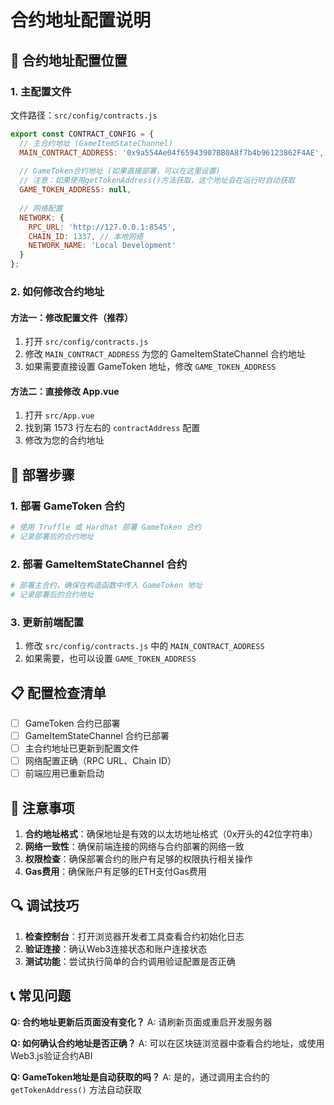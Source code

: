 # 合约地址配置说明

## 📍 合约地址配置位置

### 1. 主配置文件
文件路径：`src/config/contracts.js`

```javascript
export const CONTRACT_CONFIG = {
  // 主合约地址 (GameItemStateChannel)
  MAIN_CONTRACT_ADDRESS: '0x9a554Ae04f65943907BB0A8f7b4b96123862F4AE',
  
  // GameToken合约地址 (如果直接部署，可以在这里设置)
  // 注意：如果使用getTokenAddress()方法获取，这个地址会在运行时自动获取
  GAME_TOKEN_ADDRESS: null,
  
  // 网络配置
  NETWORK: {
    RPC_URL: 'http://127.0.0.1:8545',
    CHAIN_ID: 1337, // 本地网络
    NETWORK_NAME: 'Local Development'
  }
};
```

### 2. 如何修改合约地址

#### 方法一：修改配置文件（推荐）
1. 打开 `src/config/contracts.js`
2. 修改 `MAIN_CONTRACT_ADDRESS` 为您的 GameItemStateChannel 合约地址
3. 如果需要直接设置 GameToken 地址，修改 `GAME_TOKEN_ADDRESS`

#### 方法二：直接修改 App.vue
1. 打开 `src/App.vue`
2. 找到第 1573 行左右的 `contractAddress` 配置
3. 修改为您的合约地址

## 🔧 部署步骤

### 1. 部署 GameToken 合约
```bash
# 使用 Truffle 或 Hardhat 部署 GameToken 合约
# 记录部署后的合约地址
```

### 2. 部署 GameItemStateChannel 合约
```bash
# 部署主合约，确保在构造函数中传入 GameToken 地址
# 记录部署后的合约地址
```

### 3. 更新前端配置
1. 修改 `src/config/contracts.js` 中的 `MAIN_CONTRACT_ADDRESS`
2. 如果需要，也可以设置 `GAME_TOKEN_ADDRESS`

## 📋 配置检查清单

- [ ] GameToken 合约已部署
- [ ] GameItemStateChannel 合约已部署
- [ ] 主合约地址已更新到配置文件
- [ ] 网络配置正确（RPC URL、Chain ID）
- [ ] 前端应用已重新启动

## 🚨 注意事项

1. **合约地址格式**：确保地址是有效的以太坊地址格式（0x开头的42位字符串）
2. **网络一致性**：确保前端连接的网络与合约部署的网络一致
3. **权限检查**：确保部署合约的账户有足够的权限执行相关操作
4. **Gas费用**：确保账户有足够的ETH支付Gas费用

## 🔍 调试技巧

1. **检查控制台**：打开浏览器开发者工具查看合约初始化日志
2. **验证连接**：确认Web3连接状态和账户连接状态
3. **测试功能**：尝试执行简单的合约调用验证配置是否正确

## 📞 常见问题

**Q: 合约地址更新后页面没有变化？**
A: 请刷新页面或重启开发服务器

**Q: 如何确认合约地址是否正确？**
A: 可以在区块链浏览器中查看合约地址，或使用Web3.js验证合约ABI

**Q: GameToken地址是自动获取的吗？**
A: 是的，通过调用主合约的 `getTokenAddress()` 方法自动获取 